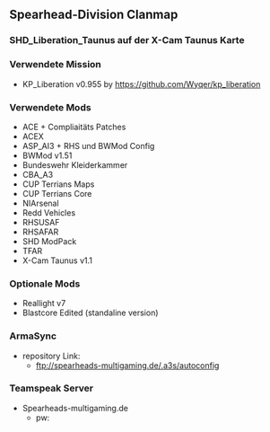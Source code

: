 ## Spearhead-Division Clanmap

### SHD_Liberation_Taunus auf der X-Cam Taunus Karte

### Verwendete Mission

- KP_Liberation v0.955 by https://github.com/Wyqer/kp_liberation

### Verwendete Mods

- ACE + Compliaitäts Patches
- ACEX
- ASP_AI3 + RHS und BWMod Config
- BWMod v1.51
- Bundeswehr Kleiderkammer
- CBA_A3
- CUP Terrians Maps
- CUP Terrians Core
- NIArsenal
- Redd Vehicles
- RHSUSAF
- RHSAFAR
- SHD ModPack
- TFAR
- X-Cam Taunus v1.1

### Optionale Mods

- Reallight v7
- Blastcore Edited (standaline version)

### ArmaSync

- repository Link:
  - ftp://spearheads-multigaming.de/.a3s/autoconfig
 
### Teamspeak Server

- Spearheads-multigaming.de
  - pw: 
